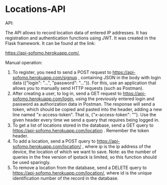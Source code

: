 # Locations-API
API:

The API allows to record location data of entered IP addresses. It has registration and authentication functions using JWT. It was created in the Flask framework. It can be found at the link: 

https://api-sofomo.herokuapp.com/,

Manual operation:
1. To register, you need to send a POST request to https://api-sofomo.herokuapp.com/signup , containing JSON in the body with login data ({"login": "...", "password": "..."}). For this, use an application that allows you to manually send HTTP requests (such as Postman).
2. After creating a user, to log in, send a GET request to https://api-sofomo.herokuapp.com/login, using the previously entered login and password as authorization data in Postman. The response will send a token, which should be copied and pasted into the header, adding a new line named "x-access-token". That is, {"x-access-token": "<copy token>"}. Use the given header every time we send a query that requires being logged in.
3. To get a list of locations stored in the database, send a GET query to https://api-sofomo.herokuapp.com/location . Remember the token header.
4. To add a location, send a POST query to https://api-sofomo.herokuapp.com/location/<ip> , where ip is the ip address of the device, the location of which we want to save. Note: as the number of queries in the free version of ipstack is limited, so this function should be used sparingly.
5. To remove a location from the database, send a DELETE query to https://api-sofomo.herokuapp.com/location/<id>, where id is the unique identification number of the record in the database.
